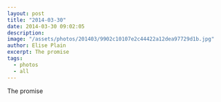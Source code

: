 ```yaml
---
layout: post
title: "2014-03-30"
date: 2014-03-30 09:02:05
description: 
image: "/assets/photos/201403/9902c10107e2c44422a12dea97729d1b.jpg"
author: Elise Plain
excerpt: The promise
tags: 
  - photos
  - all
---
```


The promise
<p></p>
